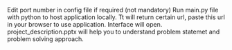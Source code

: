 Edit port number in config file if required (not mandatory)
Run main.py file with python to host application locally. Tt will return certain url, paste this url in your browser to use application. Interface will open.
project_description.pptx will help you to understand problem statemet and problem solving approach.
